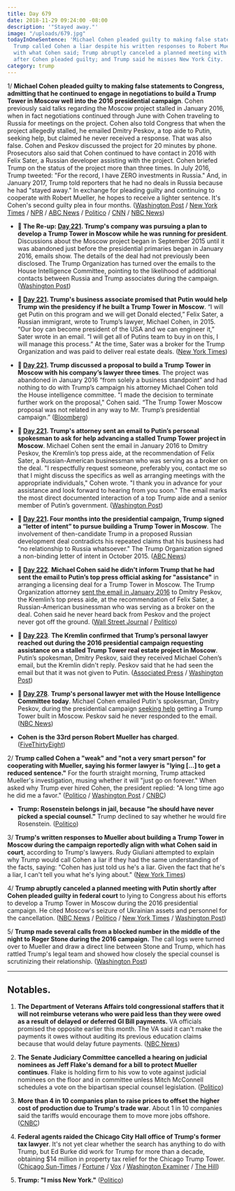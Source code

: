 ```yaml
---
title: Day 679
date: 2018-11-29 09:24:00 -08:00
description: '"Stayed away."'
image: "/uploads/679.jpg"
todayInOneSentence: 'Michael Cohen pleaded guilty to making false statements to Congress;
  Trump called Cohen a liar despite his written responses to Robert Mueller aligning
  with what Cohen said; Trump abruptly canceled a planned meeting with Putin shortly
  after Cohen pleaded guilty; and Trump said he misses New York City. '
category: trump
---
```


1/ **Michael Cohen pleaded guilty to making false statements to Congress, admitting that he continued to engage in negotiations to build a Trump Tower in Moscow well into the 2016 presidential campaign**. Cohen previously said talks regarding the Moscow project stalled in January 2016, when in fact negotiations continued through June with Cohen traveling to Russia for meetings on the project. Cohen also told Congress that when the project allegedly stalled, he emailed Dmitry Peskov, a top aide to Putin, seeking help, but claimed he never received a response. That was also false. Cohen and Peskov discussed the project for 20 minutes by phone. Prosecutors also said that Cohen continued to have contact in 2016 with Felix Sater, a Russian developer assisting with the project. Cohen briefed Trump on the status of the project more than three times. In July 2016, Trump tweeted: "For the record, I have ZERO investments in Russia." And, in January 2017, Trump told reporters that he had no deals in Russia because he had "stayed away." In exchange for pleading guilty and continuing to cooperate with Robert Mueller, he hopes to receive a lighter sentence.  It's Cohen's second guilty plea in four months. ([Washington Post](https://www.washingtonpost.com/politics/michael-cohen-trumps-former-lawyer-pleads-guilty-to-lying-to-congress/2018/11/29/5fac986a-f3e0-11e8-bc79-68604ed88993_story.html) / [New York Times](https://www.nytimes.com/2018/11/29/nyregion/michael-cohen-trump-russia-mueller.html) / [NPR](https://www.npr.org/2018/11/29/671864979/trump-moscow-real-estate-talks-continued-into-presidential-run-documents-show) / [ABC News](https://abcnews.go.com/Politics/michael-cohen-expected-plead-guilty-lying-congress-collusion/story?id=59491450) / [Politico](https://www.politico.com/story/2018/11/29/michael-cohen-making-surprise-court-appearance-in-new-york-1026107) / [CNN](https://www.cnn.com/2018/11/29/politics/michael-cohen-guilty-plea-misleading-congress/index.html) / [NBC News](https://www.nbcnews.com/politics/politics-news/former-trump-attorney-michael-cohen-pleads-guilty-lying-congress-n941616))

* **📌 The Re-up: [Day 221](https://whatthefuckjusthappenedtoday.com/2017/08/28/day-221/#1-trumps-company-was-pursuing-a-plan). Trump's company was pursuing a plan to develop a Trump Tower in Moscow while he was running for president**. Discussions about the Moscow project began in September 2015 until it was abandoned just before the presidential primaries began in January 2016, emails show. The details of the deal had not previously been disclosed. The Trump Organization has turned over the emails to the House Intelligence Committee, pointing to the likelihood of additional contacts between Russia and Trump associates during the campaign. ([Washington Post](https://www.washingtonpost.com/politics/trumps-business-sought-deal-on-a-trump-tower-in-moscow-while-he-ran-for-president/2017/08/27/d6e95114-8b65-11e7-91d5-ab4e4bb76a3a_story.html))

* **📌 [Day 221](https://whatthefuckjusthappenedtoday.com/2017/08/28/day-221/#2-trumps-business-associate-promised). Trump's business associate promised that Putin would help Trump win the presidency if he built a Trump Tower in Moscow**. “I will get Putin on this program and we will get Donald elected,” Felix Sater, a Russian immigrant, wrote to Trump’s lawyer, Michael Cohen, in 2015. “Our boy can become president of the USA and we can engineer it,” Sater wrote in an email. “I will get all of Putins team to buy in on this, I will manage this process.” At the time, Sater was a broker for the Trump Organization and was paid to deliver real estate deals. ([New York Times](https://www.nytimes.com/2017/08/28/us/politics/trump-tower-putin-felix-sater.html))

* **📌 [Day 221](https://whatthefuckjusthappenedtoday.com/2017/08/28/day-221/#3-trump-discussed-a-proposal-to-buil). Trump discussed a proposal to build a Trump Tower in Moscow with his company’s lawyer three times**. The project was abandoned in January 2016 “from solely a business standpoint” and had nothing to do with Trump’s campaign his attorney Michael Cohen told the House intelligence committee. "I made the decision to terminate further work on the proposal," Cohen said. “The Trump Tower Moscow proposal was not related in any way to Mr. Trump’s presidential campaign.” ([Bloomberg](https://www.bloomberg.com/news/articles/2017-08-28/lawyer-says-he-discussed-moscow-tower-plan-with-trump-3-times))

* **📌 [Day 221](https://whatthefuckjusthappenedtoday.com/2017/08/28/day-221/#4-trumps-attorney-sent-an-email-to-p). Trump's attorney sent an email to Putin’s personal spokesman to ask for help advancing a stalled Trump Tower project in Moscow**. Michael Cohen sent the email in January 2016 to Dmitry Peskov, the Kremlin’s top press aide, at the recommendation of Felix Sater, a Russian-American businessman who was serving as a broker on the deal. "I respectfully request someone, preferably you, contact me so that I might discuss the specifics as well as arranging meetings with the appropriate individuals," Cohen wrote. "I thank you in advance for your assistance and look forward to hearing from you soon." The email marks the most direct documented interaction of a top Trump aide and a senior member of Putin’s government. ([Washington Post](https://www.washingtonpost.com/politics/top-trump-organization-executive-reached-out-to-putin-aide-for-help-on-business-deal/2017/08/28/095aebac-8c16-11e7-84c0-02cc069f2c37_story.html))

* **📌 [Day 221](https://whatthefuckjusthappenedtoday.com/2017/08/28/day-221/#5-four-months-into-the-presidential). Four months into the presidential campaign, Trump signed a “letter of intent” to pursue building a Trump Tower in Moscow**. The involvement of then-candidate Trump in a proposed Russian development deal contradicts his repeated claims that his business had “no relationship to Russia whatsoever." The Trump Organization signed a non-binding letter of intent in October 2015. ([ABC News](http://abcnews.go.com/Politics/trump-knew-moscow-tower-proposal-campaign-lawyer/story?id=49472342))

* **📌 [Day 222](https://whatthefuckjusthappenedtoday.com/2017/08/29/day-222/#3-michael-cohen-said-he-didn%E2%80%99t-infor)**. **Michael Cohen said he didn't inform Trump that he had sent the email to Putin’s top press official asking for "assistance"** in arranging a licensing deal for a Trump Tower in Moscow. The Trump Organization attorney [sent the email in January 2016](https://whatthefuckjusthappenedtoday.com/2017/08/28/day-221/#4-trumps-attorney-sent-an-email-to-p) to Dmitry Peskov, the Kremlin’s top press aide, at the recommendation of Felix Sater, a Russian-American businessman who was serving as a broker on the deal. Cohen said he never heard back from Peskov and the project never got off the ground. ([Wall Street Journal](https://www.wsj.com/articles/trump-attorney-says-they-discussed-moscow-tower-deal-during-campaign-1503955486) / [Politico](http://www.politico.com/story/2017/08/28/michael-cohen-trump-lawyer-putin-russia-242102))

* **📌 [Day 223](https://whatthefuckjusthappenedtoday.com/2017/08/30/day-223/#4-the-kremlin-confirmed-that-trump%E2%80%99s)**. **The Kremlin confirmed that Trump’s personal lawyer reached out during the 2016 presidential campaign requesting assistance on a stalled Trump Tower real estate project in Moscow**. Putin’s spokesman, Dmitry Peskov, said they received Michael Cohen’s email, but the Kremlin didn't reply. Peskov said that he had seen the email but that it was not given to Putin. ([Associated Press](https://apnews.com/b584e7f4fffe46f6ae4520727f117201) / [Washington Post](https://www.washingtonpost.com/world/kremlin-confirms-it-received-letter-from-trump-lawyer-about-stalled-moscow-real-estate-project-but-did-not-respond/2017/08/30/ee509c0a-8d80-11e7-8df5-c2e5cf46c1e2_story.html))

* **📌 [Day 278](https://whatthefuckjusthappenedtoday.com/2017/10/24/day-278/#9-trumps-personal-lawyer-met-with-th)**. **Trump's personal lawyer met with the House Intelligence Committee today**. Michael Cohen emailed Putin's spokesman, Dmitry Peskov, during the presidential campaign [seeking help](https://whatthefuckjusthappenedtoday.com/2017/08/30/day-223/#4-the-kremlin-confirmed-that-trump%E2%80%99s) getting a Trump Tower built in Moscow. Peskov said he never responded to the email. ([NBC News](https://www.nbcnews.com/politics/politics-news/trump-lawyer-michael-cohen-appear-house-intel-panel-tuesday-n813521))

* **Cohen is the 33rd person Robert Mueller has charged**. ([FiveThirtyEight](https://fivethirtyeight.com/features/michael-cohen-is-the-33rd-person-mueller-has-charged-and-could-be-among-the-most-important/))

2/ **Trump called Cohen a "weak" and "not a very smart person" for cooperating with Mueller, saying his former lawyer is "lying \[...\] to get a reduced sentence."** For the fourth straight morning, Trump attacked Mueller's investigation, musing whether it will "just go on forever." When asked why Trump ever hired Cohen, the president replied: "A long time ago he did me a favor." ([Politico](https://www.politico.com/story/2018/11/29/trump-calls-michael-cohen-a-weak-person-after-new-plea-deal-1027259) / [Washington Post](https://www.washingtonpost.com/politics/trump-attacks-mueller-probe-for-fourth-straight-morning-asks-if-it-will-go-on-forever/2018/11/29/96b204ec-f3c9-11e8-bc79-68604ed88993_story.html) / [CNBC](https://www.cnbc.com/2018/11/29/trump-accuses-michael-cohen-of-lying-about-trump-tower-deal-in-plea.html))

* **Trump: Rosenstein belongs in jail, because "he should have never picked a special counsel."** Trump declined to say whether he would fire Rosenstein. ([Politico](https://www.politico.com/story/2018/11/29/trump-rosenstein-belongs-in-jail-1026104))

3/ **Trump's written responses to Mueller about building a Trump Tower in Moscow during the campaign reportedly align with what Cohen said in court**, according to Trump's lawyers. Rudy Giuliani attempted to explain why Trump would call Cohen a liar if they had the same understanding of the facts, saying: "Cohen has just told us he's a liar. Given the fact that he's a liar, I can't tell you what he's lying about." ([New York Times](https://www.nytimes.com/2018/11/29/us/politics/trump-cohen-moscow-trump-tower.html))

4/ **Trump abruptly canceled a planned meeting with Putin shortly after Cohen pleaded guilty in federal court** to lying to Congress about his efforts to develop a Trump Tower in Moscow during the 2016 presidential campaign. He cited Moscow's seizure of Ukrainian assets and personnel for the cancellation.  ([NBC News](https://www.nbcnews.com/politics/politics-news/trump-cancels-putin-over-ukraine-aggression-n941726) / [Politico](https://www.politico.com/story/2018/11/29/trump-cancels-meeting-with-putin-at-g-20-summit-1027802) / [New York Times](https://www.nytimes.com/2018/11/29/us/politics/trump-putin-meeting-g20.html) / [Washington Post](https://www.washingtonpost.com/world/europe/kremlin-says-trump-putin-have-agreed-to-meet-at-g-20-summit-on-saturday/2018/11/29/610aba8e-f3bd-11e8-bc79-68604ed88993_story.html))

5/ **Trump made several calls from a blocked number in the middle of the night to Roger Stone during the 2016 campaign.** The call logs were turned over to Mueller and draw a direct line between Stone and Trump, which has rattled Trump's legal team and showed how closely the special counsel is scrutinizing their relationship. ([Washington Post](https://www.washingtonpost.com/politics/trumps-night-owl-calls-to-roger-stone-in-2016-draw-scrutiny-in-mueller-probe/2018/11/28/77d6174e-f332-11e8-80d0-f7e1948d55f4_story.html?utm_term=.5fd277ca8bb7))

---

## Notables.

1. **The Department of Veterans Affairs told congressional staffers that it will not reimburse veterans who were paid less than they were owed as a result of delayed or deferred GI Bill payments.** VA officials promised the opposite earlier this month. The VA said it can't make the payments it owes without auditing its previous education claims because that would delay future payments. ([NBC News](https://www.nbcnews.com/news/us-news/veterans-affairs-dept-tells-congressional-staffers-it-won-t-repay-n941491))

2. **The Senate Judiciary Committee cancelled a hearing on judicial nominees as Jeff Flake's demand for a bill to protect Mueller continues**. Flake is holding firm to his vow to vote against judicial nominees on the floor and in committee unless Mitch McConnell schedules a vote on the bipartisan special counsel legislation. ([Politico](https://www.politico.com/story/2018/11/28/senate-judiciary-nominee-flake-mueller-1025918))

3. **More than 4 in 10 companies plan to raise prices to offset the higher cost of production due to Trump's trade war**. About 1 in 10 companies said the tariffs would encourage them to move more jobs offshore. ([CNBC](https://www.cnbc.com/2018/11/28/manufacturers-say-trump-tariffs-to-bring-higher-prices-not-jobs-survey.html))

4. **Federal agents raided the Chicago City Hall office of Trump's former tax lawyer**. It's not yet clear whether the search has anything to do with Trump, but Ed Burke did work for Trump for more than a decade, obtaining $14 million in property tax relief for the Chicago Trump Tower. ([Chicago Sun-Times](https://chicago.suntimes.com/news/ed-burke-fbi-federal-agents-city-hall-council/) / [Fortune](http://fortune.com/2018/11/29/fbi-raids-trump-tax-attorney-chicago/) / [Vox](https://www.vox.com/2018/11/29/18118393/ed-burke-fbi-raid-trump-lawyer) / [Washington Examiner](https://www.washingtonexaminer.com/news/feds-raid-office-of-chicago-based-attorney-who-did-tax-work-for-trump) / [The Hill](https://thehill.com/homenews/administration/418928-federal-agents-raid-office-of-tax-firm-that-previously-worked-for))

5. **Trump: "I miss New York."** ([Politico](https://www.politico.com/story/2018/11/29/trump-i-miss-new-york-1026136))